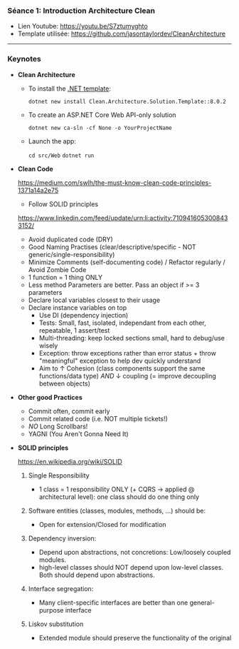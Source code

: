 ### **Séance 1**: Introduction Architecture Clean

  - Lien Youtube:       https://youtu.be/S7ztumyghto
  - Template utilisée:  https://github.com/jasontaylordev/CleanArchitecture

---

### Keynotes

  * **Clean Architecture**

    - To install the [.NET template](https://github.com/jasontaylordev/CleanArchitecture):

      `dotnet new install Clean.Architecture.Solution.Template::8.0.2`

    - To create an ASP.NET Core Web API-only solution

      `dotnet new ca-sln -cf None -o YourProjectName`

    - Launch the app:

      `cd src/Web`
      `dotnet run`


  *	**Clean Code**

      https://medium.com/swlh/the-must-know-clean-code-principles-1371a14a2e75

	  -	Follow SOLID principles

      https://www.linkedin.com/feed/update/urn:li:activity:7109416053008433152/

	  -	Avoid duplicated code (DRY)
	  -	Good Naming Practises	(clear/descriptive/specific - NOT generic/single-responsibility)
	  -	Minimize Comments		(self-documenting code)  /  Refactor regularly  /  Avoid Zombie Code
	  -	1 function = 1 thing ONLY
    - Less method Parameters are better. Pass an object if >= 3 parameters
    -	Declare local variables closest to their usage
    - Declare instance variables on top
	  -	Use DI (dependency injection)
	  -	Tests: Small, fast, isolated, independant from each other, repeatable, 1 assert/test
	  -	Multi-threading: keep locked sections small, hard to debug/use wisely
	  -	Exception: throw exceptions rather than error status + throw "meaningful" exception to help dev quickly understand
	  -	Aim to ↑ Cohesion (class components support the same functions/data type) *AND* ↓ coupling (= improve decoupling between objects)


  *	**Other good Practices**

	  -	Commit often, commit early
	  -	Commit related code (i.e. NOT multiple tickets!)
    - *NO* Long Scrollbars!
    - YAGNI (You Aren't Gonna Need It)


  * **SOLID principles**

    https://en.wikipedia.org/wiki/SOLID

    1. Single Responsibility

        * 1 class = 1 responsibility ONLY (+ CQRS → applied @ architectural level): one class should do one thing only

    2. Software entities (classes, modules, methods, ...) should be:

        * Open for extension/Closed for modification

    3. Dependency inversion:

        * Depend upon abstractions, not concretions: Low/loosely coupled modules.
        * high-level classes should NOT depend upon low-level classes. Both should depend upon abstractions.

    4. Interface segregation:

        * Many client-specific interfaces are better than one general-purpose interface

    5. Liskov substitution

        * Extended module should preserve the functionality of the original